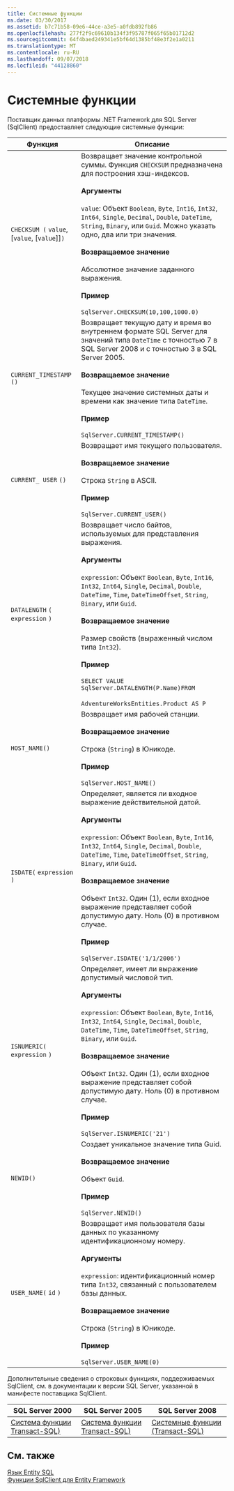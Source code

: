```yaml
---
title: Системные функции
ms.date: 03/30/2017
ms.assetid: b7c71b58-09e6-44ce-a3e5-a0fdb892fb86
ms.openlocfilehash: 277f2f9c69610b134f3f95787f065f65b01712d2
ms.sourcegitcommit: 64f4baed249341e5bf64d1385bf48e3f2e1a0211
ms.translationtype: MT
ms.contentlocale: ru-RU
ms.lasthandoff: 09/07/2018
ms.locfileid: "44128860"
---
```

# <a name="system-functions"></a>Системные функции
Поставщик данных платформы .NET Framework для SQL Server (SqlClient) предоставляет следующие системные функции:  
  
|Функция|Описание|  
|--------------|-----------------|  
|`CHECKSUM (` `value`, [`value`, [`value`]]`)`|Возвращает значение контрольной суммы. Функция `CHECKSUM` предназначена для построения хэш-индексов.<br /><br /> **Аргументы**<br /><br /> `value`: Объект `Boolean`, `Byte`, `Int16`, `Int32`, `Int64`, `Single`, `Decimal`, `Double`, `DateTime`, `String`, `Binary`, или `Guid`. Можно указать одно, два или три значения.<br /><br /> **Возвращаемое значение**<br /><br /> Абсолютное значение заданного выражения.<br /><br /> **Пример**<br /><br /> `SqlServer.CHECKSUM(10,100,1000.0)`|  
|`CURRENT_TIMESTAMP ()`|Возвращает текущую дату и время во внутреннем формате SQL Server для значений типа `DateTime` с точностью 7 в SQL Server 2008 и с точностью 3 в SQL Server 2005.<br /><br /> **Возвращаемое значение**<br /><br /> Текущее значение системных даты и времени как значение типа `DateTime`.<br /><br /> **Пример**<br /><br /> `SqlServer.CURRENT_TIMESTAMP()`|  
|`CURRENT_ USER` `()`|Возвращает имя текущего пользователя.<br /><br /> **Возвращаемое значение**<br /><br /> Строка `String` в ASCII.<br /><br /> **Пример**<br /><br /> `SqlServer.CURRENT_USER()`|  
|`DATALENGTH` `(` `expression` `)`|Возвращает число байтов, используемых для представления выражения.<br /><br /> **Аргументы**<br /><br /> `expression`: Объект `Boolean`, `Byte`, `Int16`, `Int32`, `Int64`, `Single`, `Decimal`, `Double`, `DateTime`, `Time`, `DateTimeOffset`, `String`, `Binary`, или `Guid`.<br /><br /> **Возвращаемое значение**<br /><br /> Размер свойств (выраженный числом типа `Int32`).<br /><br /> **Пример**<br /><br /> `SELECT VALUE SqlServer.DATALENGTH(P.Name)FROM`<br /><br /> `AdventureWorksEntities.Product AS P`|  
|`HOST_NAME()`|Возвращает имя рабочей станции.<br /><br /> **Возвращаемое значение**<br /><br /> Строка (`String`) в Юникоде.<br /><br /> **Пример**<br /><br /> `SqlServer.HOST_NAME()`|  
|`ISDATE(` `expression` `)`|Определяет, является ли входное выражение действительной датой.<br /><br /> **Аргументы**<br /><br /> `expression`: Объект `Boolean`, `Byte`, `Int16`, `Int32`, `Int64`, `Single`, `Decimal`, `Double`, `DateTime`, `Time`, `DateTimeOffset`, `String`, `Binary`, или `Guid`.<br /><br /> **Возвращаемое значение**<br /><br /> Объект `Int32`. Один (1), если входное выражение представляет собой допустимую дату. Ноль (0) в противном случае.<br /><br /> **Пример**<br /><br /> `SqlServer.ISDATE('1/1/2006')`|  
|`ISNUMERIC(` `expression` `)`|Определяет, имеет ли выражение допустимый числовой тип.<br /><br /> **Аргументы**<br /><br /> `expression`: Объект `Boolean`, `Byte`, `Int16`, `Int32`, `Int64`, `Single`, `Decimal`, `Double`, `DateTime`, `Time`, `DateTimeOffset`, `String`, `Binary`, или `Guid`.<br /><br /> **Возвращаемое значение**<br /><br /> Объект `Int32`. Один (1), если входное выражение представляет собой допустимую дату. Ноль (0) в противном случае.<br /><br /> **Пример**<br /><br /> `SqlServer.ISNUMERIC('21')`|  
|`NEWID()`|Создает уникальное значение типа Guid.<br /><br /> **Возвращаемое значение**<br /><br /> Объект `Guid`.<br /><br /> **Пример**<br /><br /> `SqlServer.NEWID()`|  
|`USER_NAME(` `id` `)`|Возвращает имя пользователя базы данных по указанному идентификационному номеру.<br /><br /> **Аргументы**<br /><br /> `expression`: идентификационный номер типа `Int32`, связанный с пользователем базы данных.<br /><br /> **Возвращаемое значение**<br /><br /> Строка (`String`) в Юникоде.<br /><br /> **Пример**<br /><br /> `SqlServer.USER_NAME(0)`|  
  
 Дополнительные сведения о строковых функциях, поддерживаемых SqlClient, см. в документации к версии SQL Server, указанной в манифесте поставщика SqlClient.  
  
|SQL Server 2000|SQL Server 2005|SQL Server 2008|  
|---------------------|---------------------|---------------------|  
|[Система функции Transact-SQL)](https://go.microsoft.com/fwlink/?LinkId=115918)|[Система функции Transact-SQL)](https://go.microsoft.com/fwlink/?LinkId=115917)|[Системные функции (Transact-SQL)](https://go.microsoft.com/fwlink/?LinkId=115919)|  
  
## <a name="see-also"></a>См. также  
 [Язык Entity SQL](../../../../../docs/framework/data/adonet/ef/language-reference/entity-sql-language.md)  
 [Функции SqlClient для Entity Framework](../../../../../docs/framework/data/adonet/ef/sqlclient-for-ef-functions.md)
